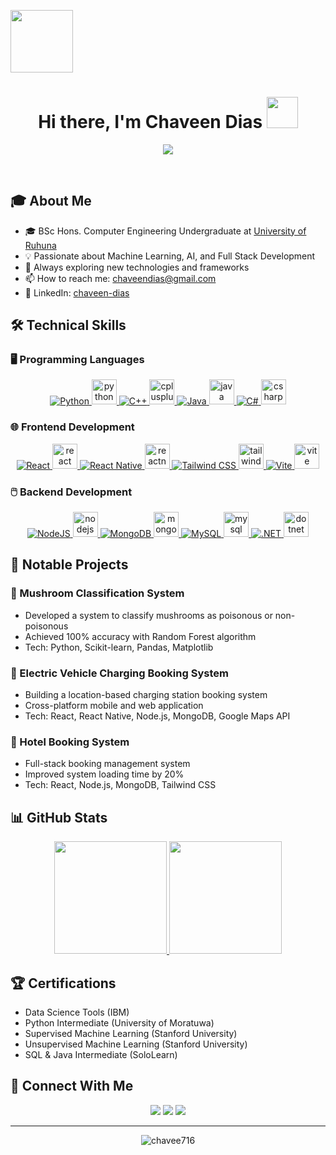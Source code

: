 
  <picture><img src = "https://github.com/7oSkaaa/7oSkaaa/blob/main/Images/about_me.gif?raw=true" width = 100px></picture>
<h1 align="center">
  Hi there, I'm Chaveen Dias <img src="https://user-images.githubusercontent.com/74038190/216122041-518ac897-8d92-4c6b-9b3f-ca01dcaf38ee.gif" width="50">
</h1>

<p align="center">
  <a href="https://github.com/DenverCoder1/readme-typing-svg"><img src="https://readme-typing-svg.herokuapp.com?font=Time+New+Roman&color=%23C8BE25&size=25&center=true&vCenter=true&width=600&height=100&lines=Computer+Engineering+Student;Machine+Learning+Enthusiast;Full+Stack+Developer;Tech+Explorer;"></a>
</p>

<br>

## 🎓 About Me


- 🎓 BSc Hons. Computer Engineering Undergraduate at [University of Ruhuna](https://www.ruh.ac.lk/)
- 💡 Passionate about Machine Learning, AI, and Full Stack Development
- 🚀 Always exploring new technologies and frameworks
- 📫 How to reach me: chaveendias@gmail.com
- 🔗 LinkedIn: [chaveen-dias](https://www.linkedin.com/in/chaveen-dias-8935b5288/)

## 🛠️ Technical Skills

### 🖥️ Programming Languages
<p align="center">
  <a href="https://www.python.org" target="_blank">
    <img src="https://img.shields.io/badge/Python-3776AB?style=for-the-badge&logo=python&logoColor=white&animation=fade-in" alt="Python"/>
    <img src="https://skillicons.dev/icons?i=python" height="40" alt="python logo"  />
  </a>
  <a href="https://isocpp.org/" target="_blank">
    <img src="https://img.shields.io/badge/C++-%2300599C.svg?style=for-the-badge&logo=c%2B%2B&logoColor=white" alt="C++"/>
    <img src="https://skillicons.dev/icons?i=cpp" height="40" alt="cplusplus logo"  />
  </a>
  <a href="https://www.java.com" target="_blank">
    <img src="https://img.shields.io/badge/Java-ED8B00?style=for-the-badge&logo=openjdk&logoColor=white" alt="Java"/>
    <img src="https://skillicons.dev/icons?i=java" height="40" alt="java logo"  />
  </a>
  <a href="https://dotnet.microsoft.com/en-us/languages/csharp" target="_blank">
    <img src="https://img.shields.io/badge/C%23-239120?style=for-the-badge&logo=c-sharp&logoColor=white" alt="C#"/>
    <img src="https://skillicons.dev/icons?i=cs" height="40" alt="csharp logo"  />
  </a>
</p>

### 🌐 Frontend Development
<p align="center">
  <a href="https://reactjs.org/" target="_blank">
    <img src="https://img.shields.io/badge/React-20232A?style=for-the-badge&logo=react&logoColor=61DAFB" alt="React"/>
    <img src="https://skillicons.dev/icons?i=react" height="40" alt="react logo"  />
  </a>
  <a href="https://reactnative.dev/" target="_blank">
    <img src="https://img.shields.io/badge/React_Native-20232A?style=for-the-badge&logo=react&logoColor=61DAFB" alt="React Native"/>
    <img src="https://skillicons.dev/icons?i=react" height="40" alt="reactnative logo"  />
  </a>
  <a href="https://tailwindcss.com/" target="_blank">
    <img src="https://img.shields.io/badge/Tailwind_CSS-38B2AC?style=for-the-badge&logo=tailwind-css&logoColor=white" alt="Tailwind CSS"/>
    <img src="https://skillicons.dev/icons?i=tailwind" height="40" alt="tailwind logo"  />
  </a>
  <a href="https://vitejs.dev/" target="_blank">
    <img src="https://img.shields.io/badge/Vite-646CFF?style=for-the-badge&logo=vite&logoColor=white" alt="Vite"/>
    <img src="https://skillicons.dev/icons?i=vite" height="40" alt="vite logo"  />
  </a>
</p>

### 🖱️ Backend Development
<p align="center">
  <a href="https://nodejs.org/" target="_blank">
    <img src="https://img.shields.io/badge/Node.js-43853D?style=for-the-badge&logo=node.js&logoColor=white" alt="NodeJS"/>
    <img src="https://skillicons.dev/icons?i=nodejs" height="40" alt="nodejs logo"  />
  </a>
  <a href="https://www.mongodb.com/" target="_blank">
    <img src="https://img.shields.io/badge/MongoDB-4EA94B?style=for-the-badge&logo=mongodb&logoColor=white" alt="MongoDB"/>
    <img src="https://skillicons.dev/icons?i=mongodb" height="40" alt="mongodb logo"  />
  </a>
  <a href="https://www.mysql.com/" target="_blank">
    <img src="https://img.shields.io/badge/MySQL-00000F?style=for-the-badge&logo=mysql&logoColor=white" alt="MySQL"/>
    <img src="https://skillicons.dev/icons?i=mysql" height="40" alt="mysql logo"  />
  </a>
  <a href="https://dotnet.microsoft.com/" target="_blank">
    <img src="https://img.shields.io/badge/.NET-5C2D91?style=for-the-badge&logo=.net&logoColor=white" alt=".NET"/>
    <img src="https://skillicons.dev/icons?i=dotnet" height="40" alt="dotnet logo"  />
  </a>
</p>

## 🎯 Notable Projects

### 🍄 Mushroom Classification System
- Developed a system to classify mushrooms as poisonous or non-poisonous
- Achieved 100% accuracy with Random Forest algorithm
- Tech: Python, Scikit-learn, Pandas, Matplotlib

### 🚗 Electric Vehicle Charging Booking System
- Building a location-based charging station booking system
- Cross-platform mobile and web application
- Tech: React, React Native, Node.js, MongoDB, Google Maps API

### 🏨 Hotel Booking System
- Full-stack booking management system
- Improved system loading time by 20%
- Tech: React, Node.js, MongoDB, Tailwind CSS

## 📊 GitHub Stats

<p align="center">
  <a href="https://github.com/chavee716">
    <img height="180em" src="https://github-readme-stats.vercel.app/api?username=chavee716&show_icons=true&theme=tokyonight&include_all_commits=true&count_private=true"/>
    <img height="180em" src="https://github-readme-stats.vercel.app/api/top-langs/?username=chavee716&layout=compact&langs_count=7&theme=tokyonight"/>
  </a>
</p>

## 🏆 Certifications
- Data Science Tools (IBM)
- Python Intermediate (University of Moratuwa)
- Supervised Machine Learning (Stanford University)
- Unsupervised Machine Learning (Stanford University)
- SQL & Java Intermediate (SoloLearn)

## 🤝 Connect With Me
<p align="center">
  <a href="mailto:chaveendias@gmail.com"><img src="https://img.shields.io/badge/-Gmail-%23333?style=for-the-badge&logo=gmail&logoColor=white" target="_blank"></a>
  <a href="https://www.linkedin.com/in/chaveen-dias-8935b5288/" target="_blank"><img src="https://img.shields.io/badge/-LinkedIn-%230077B5?style=for-the-badge&logo=linkedin&logoColor=white" target="_blank"></a>
  <a href="https://github.com/chavee716" target="_blank"><img src="https://img.shields.io/badge/-GitHub-%23181717?style=for-the-badge&logo=github&logoColor=white" target="_blank"></a>
</p>

---

<p align="center">
  <img src="https://komarev.com/ghpvc/?username=chavee716&label=Profile%20views&color=0e75b6&style=flat" alt="chavee716" />
</p>
